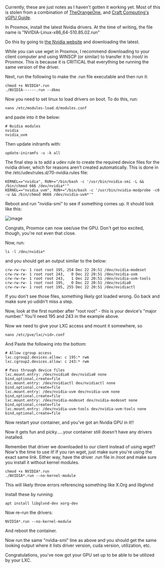 Currently, these are just notes as I haven't gotten it working yet.  Most of this is stolen from a combination of [TheOrangeOne](https://theorangeone.net/posts/lxc-nvidia-gpu-passthrough/), and [Craft Computing's vGPU Guide](https://www.youtube.com/redirect?event=video_description&redir_token=QUFFLUhqbGFYUXhMWU92bmNNbTZZRU0zRnhKRGZ4Xzktd3xBQ3Jtc0tsNjA1cnBCYVVIVDRNZ3ExMFpFN0dJVzZhUUV2cHZXbU5OVUxDSXZudEZDVkdVTFluYWQwVEFSZV9naXNsNi1MZHhYSHJRTTJhbDE4LWdzaHk5dnpHdG8wNFh4RmIxaExDLUtreHRRRF9ESzdSLVVTYw&q=https%3A%2F%2Fdrive.google.com%2Fdrive%2Ffolders%2F1KHf-vxzUCGqsWZWOW0bXCvMhXh5EJxQl%3Fusp%3Dsharing&v=jTXPMcBqoi8).

In Proxmox, install the latest Nvidia drivers.  At the time of writing, the file name is "NVIDIA-Linux-x86_64-510.85.02.run"

Do this by going to [the Nvidia website](https://www.nvidia.com/download/index.aspx?lang=en-us) and downloading the latest.

While you can use wget in Proxmox, I recommend downloading to your client computer and using WINSCP (or similar) to transfer it to /root/ in Proxmox.  This is because it is CRITICAL that everything be running the same version of the driver.

Next, run the following to make the .run file executable and then run it:

	chmod +x NVIDIA*.run
	./NVIDIA------.run --dkms
  
Now you need to set linux to load drivers on boot.  To do this, run:

	nano /etc/modules-load.d/modules.conf

and paste into it the below:

	# Nvidia modules
	nvidia
	nvidia_uvm

Then update initramfs with:

	update-iniramfs -u -k all
	
The final step is to add a udev rule to create the required device files for the nvidia driver, which for reasons aren’t created automatically. This is done in the /etc/udev/rules.d/70-nvidia.rules file:

	KERNEL=="nvidia", RUN+="/bin/bash -c '/usr/bin/nvidia-smi -L && /bin/chmod 666 /dev/nvidia*'"
	KERNEL=="nvidia_uvm", RUN+="/bin/bash -c '/usr/bin/nvidia-modprobe -c0 -u && /bin/chmod 0666 /dev/nvidia-uvm*'"
	
Reboot and run "nvidia-smi" to see if something comes up.  It should look like this:

![image](https://user-images.githubusercontent.com/449075/201356065-7398355f-10dc-4f66-a8c2-eab5802933a0.png)

Congrats, Proxmox can now see/use the GPU.  Don't get too excited, though, you're not even that close.

Now, run:

	ls -l /dev/nvidia*

and you should get an output similar to the below:

	crw-rw-rw- 1 root root 195, 254 Dec 22 20:51 /dev/nvidia-modeset
	crw-rw-rw- 1 root root 243,   0 Dec 22 20:51 /dev/nvidia-uvm
	crw-rw-rw- 1 root root 243,   1 Dec 22 20:51 /dev/nvidia-uvm-tools
	crw-rw-rw- 1 root root 195,   0 Dec 22 20:51 /dev/nvidia0
	crw-rw-rw- 1 root root 195, 255 Dec 22 20:51 /dev/nvidiactl
	
If you don't see those files, something likely got loaded wrong.  Go back and make sure yo udidn't miss a step.

Now, look at the first number after "root root" - this is your device's "major number."  You'll need 195 and 243 in the example above.

Now we need to give your LXC access and mount it somewhere, so

	nano /etc/pve/lxc/<id>.conf
	
And Paste the following into the bottom:

	# Allow cgroup access
	lxc.cgroup2.devices.allow: c 195:* rwm
	lxc.cgroup2.devices.allow: c 243:* rwm

	# Pass through device files
	lxc.mount.entry: /dev/nvidia0 dev/nvidia0 none bind,optional,create=file
	lxc.mount.entry: /dev/nvidiactl dev/nvidiactl none bind,optional,create=file
	lxc.mount.entry: /dev/nvidia-uvm dev/nvidia-uvm none bind,optional,create=file
	lxc.mount.entry: /dev/nvidia-modeset dev/nvidia-modeset none bind,optional,create=file
	lxc.mount.entry: /dev/nvidia-uvm-tools dev/nvidia-uvm-tools none bind,optional,create=file

Now restart your container, and you've got an Nvidia GPU in it!!

Now it gets fun and picky.....your container still doesn't have any drivers installed.

Remember that driver we downloaded to our client instead of using wget?  Now's the time to use it!  If you ran wget, just make sure you're using the exact same link.  Either way, have the driver .run file in /root and make sure you install it without kernel modules.

	chmod +x NVIDIA*.run
	./NVIDIA*.run --no-kernel-module

This will likely throw errors referencing something like X.Org and libglvnd

Install these by running:

	apt install libglvnd-dev xorg-dev

Now re-run the drivers:

	NVIDIA*.run --no-kernel-module
	
And reboot the container.

Now run the same "nvidia-smi" line as above and you should get the same looking output where it lists driver version, cuda version, utilization, etc.

Congratulations, you've now got your GPU set up to be able to be utilized by your LXC.
